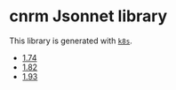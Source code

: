 # cnrm Jsonnet library

This library is generated with [`k8s`](https://github.com/jsonnet-libs/k8s).

- [1.74](1.74/README.md)
- [1.82](1.82/README.md)
- [1.93](1.93/README.md)
